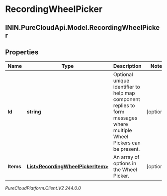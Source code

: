 # RecordingWheelPicker

## ININ.PureCloudApi.Model.RecordingWheelPicker

## Properties

|Name | Type | Description | Notes|
|------------ | ------------- | ------------- | -------------|
| **Id** | **string** | Optional unique identifier to help map component replies to form messages where multiple Wheel Pickers can be present. | [optional] |
| **Items** | [**List&lt;RecordingWheelPickerItem&gt;**](RecordingWheelPickerItem) | An array of options in the Wheel Picker. | [optional] |



_PureCloudPlatform.Client.V2 244.0.0_
